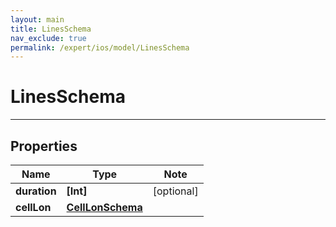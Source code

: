 ```yaml
---
layout: main
title: LinesSchema
nav_exclude: true
permalink: /expert/ios/model/LinesSchema
---
```


# LinesSchema

---

## Properties

Name | Type | Note
---- | ---- | ----
**duration** | **[Int]** | [optional] 
**cellLon** | [**CellLonSchema**](CellLonSchema.md) | 

